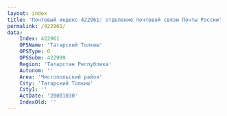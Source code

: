```yaml
---
layout: index
title: 'Почтовый индекс 422961: отделение почтовой связи Почты России'
permalink: /422961/
data:
    Index: 422961
    OPSName: 'Татарский Толкиш'
    OPSType: О
    OPSSubm: 422999
    Region: 'Татарстан Республика'
    Autonom: ''
    Area: 'Чистопольский район'
    City: 'Татарский Толкиш'
    City1: ''
    ActDate: '20001030'
    IndexOld: ''
---
```

